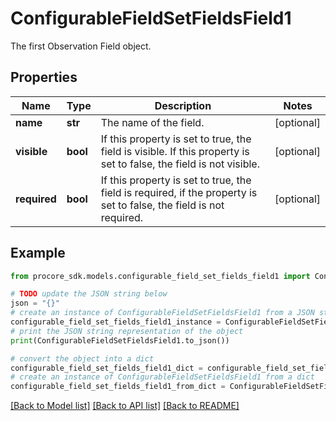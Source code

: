 # ConfigurableFieldSetFieldsField1

The first Observation Field object.

## Properties

Name | Type | Description | Notes
------------ | ------------- | ------------- | -------------
**name** | **str** | The name of the field. | [optional] 
**visible** | **bool** | If this property is set to true, the field is visible. If this property is set to false, the field is not visible. | [optional] 
**required** | **bool** | If this property is set to true, the field is required, if the property is set to false, the field is not required. | [optional] 

## Example

```python
from procore_sdk.models.configurable_field_set_fields_field1 import ConfigurableFieldSetFieldsField1

# TODO update the JSON string below
json = "{}"
# create an instance of ConfigurableFieldSetFieldsField1 from a JSON string
configurable_field_set_fields_field1_instance = ConfigurableFieldSetFieldsField1.from_json(json)
# print the JSON string representation of the object
print(ConfigurableFieldSetFieldsField1.to_json())

# convert the object into a dict
configurable_field_set_fields_field1_dict = configurable_field_set_fields_field1_instance.to_dict()
# create an instance of ConfigurableFieldSetFieldsField1 from a dict
configurable_field_set_fields_field1_from_dict = ConfigurableFieldSetFieldsField1.from_dict(configurable_field_set_fields_field1_dict)
```
[[Back to Model list]](../README.md#documentation-for-models) [[Back to API list]](../README.md#documentation-for-api-endpoints) [[Back to README]](../README.md)


